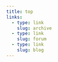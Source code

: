 ```yaml
---
title: top
links:
  - type: link
    slug: archive
  - type: link
    slug: forum
  - type: link
    slug: blog
---
```

